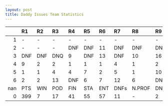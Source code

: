 ```yaml
---
layout: post 
title: Daddy Issues Team Statistics
--- 
```


|     | R1   | R2   | R3   | R4   | R5   | R6   | R7   | R8     | R9   | R10   | R11   | R12   | Points   | Pos   |
|----:|:-----|:-----|:-----|:-----|:-----|:-----|:-----|:-------|:-----|:------|:------|:------|:---------|:------|
|   1 | -    | -    | -    | -    | -    | -    | -    | -      | -    | -     | -     | -     | nan      | nan   |
|   2 | -    | -    | -    | DNF  | DNF  | 11   | DNF  | DNF    | DNF  | DNF   | DNF   | DNQ   | 0.0      | 12.0  |
|   3 | DNF  | DNF  | DNQ  | 9    | DNF  | 13   | DNF  | 10     | 16   | 3     | 11    | 15    | 15.0     | 10.0  |
|   4 | 9    | 2    | 2    | 1    | 1    | 1    | 4    | 1      | 2    | 3     | 11    | 2     | 181.0    | 2.0   |
|   5 | 1    | 1    | 4    | 4    | 7    | 2    | 5    | 1      | 10   | DNF   | 11    | 12    | 128.0    | 3.0   |
|   6 | 2    | 2    | 13   | DNF  | 6    | 7    | 12   | 6      | DNF  | 3     | 11    | 10    | 75.0     | 6.0   |
| nan | PTS  | WIN  | POD  | FIN  | STA  | ENT  | DNFs | N.PROF | DNQ  | %FIN  | PPR   | BST   | CHA      | RNK   |
|   0 | 399  | 7    | 17   | 41   | 55   | 57   | 11   | -      | 2    | 74.5  | 7.0   | 1     | 0        | 5     |